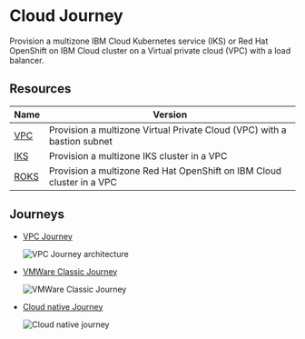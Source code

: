# Cloud Journey

Provision a multizone IBM Cloud Kubernetes service (IKS) or Red Hat OpenShift on IBM Cloud cluster on a Virtual private cloud (VPC) with a load balancer.


## Resources

| Name | Version |
|------|---------|
| [VPC](https://github.com/IBM-Cloud/cloud-journey/tree/main/VPC) | Provision a multizone Virtual Private Cloud (VPC) with a bastion subnet |
| [IKS](https://github.com/IBM-Cloud/cloud-journey/tree/main/IKS) | Provision a multizone IKS cluster in a VPC |
| [ROKS](https://github.com/IBM-Cloud/cloud-journey/tree/main/ROKS) | Provision a multizone Red Hat OpenShift on IBM Cloud cluster in a VPC |

## Journeys 

- [VPC Journey](https://cloud.ibm.com/docs/vpc-journey)
   
   ![VPC Journey architecture](https://cloud.ibm.com/docs-content/v1/content/c7bbfe3903fcc6b44733619c5bc1234ec63e4eb4/vpc-journey/images/overview/journey-map.png)

- [VMWare Classic Journey](https://cloud.ibm.com/docs/vmware-classic-journey)
   
   ![VMWare Classic Journey](https://cloud.ibm.com/docs-content/v1/content/746c97479ab5b16dbd4d54471f8b714647b6e8c4/vmware-classic-journey/images/solution-vmware-onboarding-hidden/intro/journeymap-1.png)
   
- [Cloud native Journey](https://cloud.ibm.com/docs/cloud-native-journey) 

   ![Cloud native journey](https://cloud.ibm.com/docs-content/v1/content/2802a498bf4dfc5196b8f052a2bff8537c8e9b23/cloud-native-journey/kubernetes-on-vpc/images/overview/journey-map.png)